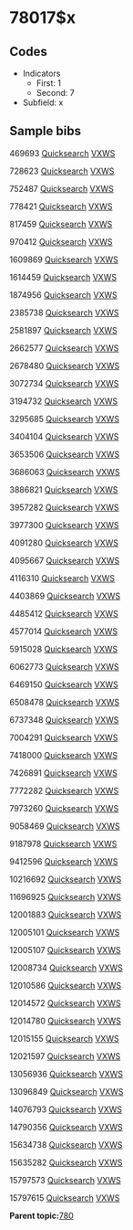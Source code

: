 # 78017$x

## Codes

-   Indicators
    -   First: 1
    -   Second: 7
-   Subfield: x

## Sample bibs

469693 [Quicksearch](https://search.library.yale.edu/catalog/469693) [VXWS](http://prodorbis.library.yale.edu:7014/vxws/GetHoldingsService?bibId=469693)

728623 [Quicksearch](https://search.library.yale.edu/catalog/728623) [VXWS](http://prodorbis.library.yale.edu:7014/vxws/GetHoldingsService?bibId=728623)

752487 [Quicksearch](https://search.library.yale.edu/catalog/752487) [VXWS](http://prodorbis.library.yale.edu:7014/vxws/GetHoldingsService?bibId=752487)

778421 [Quicksearch](https://search.library.yale.edu/catalog/778421) [VXWS](http://prodorbis.library.yale.edu:7014/vxws/GetHoldingsService?bibId=778421)

817459 [Quicksearch](https://search.library.yale.edu/catalog/817459) [VXWS](http://prodorbis.library.yale.edu:7014/vxws/GetHoldingsService?bibId=817459)

970412 [Quicksearch](https://search.library.yale.edu/catalog/970412) [VXWS](http://prodorbis.library.yale.edu:7014/vxws/GetHoldingsService?bibId=970412)

1609869 [Quicksearch](https://search.library.yale.edu/catalog/1609869) [VXWS](http://prodorbis.library.yale.edu:7014/vxws/GetHoldingsService?bibId=1609869)

1614459 [Quicksearch](https://search.library.yale.edu/catalog/1614459) [VXWS](http://prodorbis.library.yale.edu:7014/vxws/GetHoldingsService?bibId=1614459)

1874956 [Quicksearch](https://search.library.yale.edu/catalog/1874956) [VXWS](http://prodorbis.library.yale.edu:7014/vxws/GetHoldingsService?bibId=1874956)

2385738 [Quicksearch](https://search.library.yale.edu/catalog/2385738) [VXWS](http://prodorbis.library.yale.edu:7014/vxws/GetHoldingsService?bibId=2385738)

2581897 [Quicksearch](https://search.library.yale.edu/catalog/2581897) [VXWS](http://prodorbis.library.yale.edu:7014/vxws/GetHoldingsService?bibId=2581897)

2662577 [Quicksearch](https://search.library.yale.edu/catalog/2662577) [VXWS](http://prodorbis.library.yale.edu:7014/vxws/GetHoldingsService?bibId=2662577)

2678480 [Quicksearch](https://search.library.yale.edu/catalog/2678480) [VXWS](http://prodorbis.library.yale.edu:7014/vxws/GetHoldingsService?bibId=2678480)

3072734 [Quicksearch](https://search.library.yale.edu/catalog/3072734) [VXWS](http://prodorbis.library.yale.edu:7014/vxws/GetHoldingsService?bibId=3072734)

3194732 [Quicksearch](https://search.library.yale.edu/catalog/3194732) [VXWS](http://prodorbis.library.yale.edu:7014/vxws/GetHoldingsService?bibId=3194732)

3295685 [Quicksearch](https://search.library.yale.edu/catalog/3295685) [VXWS](http://prodorbis.library.yale.edu:7014/vxws/GetHoldingsService?bibId=3295685)

3404104 [Quicksearch](https://search.library.yale.edu/catalog/3404104) [VXWS](http://prodorbis.library.yale.edu:7014/vxws/GetHoldingsService?bibId=3404104)

3653506 [Quicksearch](https://search.library.yale.edu/catalog/3653506) [VXWS](http://prodorbis.library.yale.edu:7014/vxws/GetHoldingsService?bibId=3653506)

3686063 [Quicksearch](https://search.library.yale.edu/catalog/3686063) [VXWS](http://prodorbis.library.yale.edu:7014/vxws/GetHoldingsService?bibId=3686063)

3886821 [Quicksearch](https://search.library.yale.edu/catalog/3886821) [VXWS](http://prodorbis.library.yale.edu:7014/vxws/GetHoldingsService?bibId=3886821)

3957282 [Quicksearch](https://search.library.yale.edu/catalog/3957282) [VXWS](http://prodorbis.library.yale.edu:7014/vxws/GetHoldingsService?bibId=3957282)

3977300 [Quicksearch](https://search.library.yale.edu/catalog/3977300) [VXWS](http://prodorbis.library.yale.edu:7014/vxws/GetHoldingsService?bibId=3977300)

4091280 [Quicksearch](https://search.library.yale.edu/catalog/4091280) [VXWS](http://prodorbis.library.yale.edu:7014/vxws/GetHoldingsService?bibId=4091280)

4095667 [Quicksearch](https://search.library.yale.edu/catalog/4095667) [VXWS](http://prodorbis.library.yale.edu:7014/vxws/GetHoldingsService?bibId=4095667)

4116310 [Quicksearch](https://search.library.yale.edu/catalog/4116310) [VXWS](http://prodorbis.library.yale.edu:7014/vxws/GetHoldingsService?bibId=4116310)

4403869 [Quicksearch](https://search.library.yale.edu/catalog/4403869) [VXWS](http://prodorbis.library.yale.edu:7014/vxws/GetHoldingsService?bibId=4403869)

4485412 [Quicksearch](https://search.library.yale.edu/catalog/4485412) [VXWS](http://prodorbis.library.yale.edu:7014/vxws/GetHoldingsService?bibId=4485412)

4577014 [Quicksearch](https://search.library.yale.edu/catalog/4577014) [VXWS](http://prodorbis.library.yale.edu:7014/vxws/GetHoldingsService?bibId=4577014)

5915028 [Quicksearch](https://search.library.yale.edu/catalog/5915028) [VXWS](http://prodorbis.library.yale.edu:7014/vxws/GetHoldingsService?bibId=5915028)

6062773 [Quicksearch](https://search.library.yale.edu/catalog/6062773) [VXWS](http://prodorbis.library.yale.edu:7014/vxws/GetHoldingsService?bibId=6062773)

6469150 [Quicksearch](https://search.library.yale.edu/catalog/6469150) [VXWS](http://prodorbis.library.yale.edu:7014/vxws/GetHoldingsService?bibId=6469150)

6508478 [Quicksearch](https://search.library.yale.edu/catalog/6508478) [VXWS](http://prodorbis.library.yale.edu:7014/vxws/GetHoldingsService?bibId=6508478)

6737348 [Quicksearch](https://search.library.yale.edu/catalog/6737348) [VXWS](http://prodorbis.library.yale.edu:7014/vxws/GetHoldingsService?bibId=6737348)

7004291 [Quicksearch](https://search.library.yale.edu/catalog/7004291) [VXWS](http://prodorbis.library.yale.edu:7014/vxws/GetHoldingsService?bibId=7004291)

7418000 [Quicksearch](https://search.library.yale.edu/catalog/7418000) [VXWS](http://prodorbis.library.yale.edu:7014/vxws/GetHoldingsService?bibId=7418000)

7426891 [Quicksearch](https://search.library.yale.edu/catalog/7426891) [VXWS](http://prodorbis.library.yale.edu:7014/vxws/GetHoldingsService?bibId=7426891)

7772282 [Quicksearch](https://search.library.yale.edu/catalog/7772282) [VXWS](http://prodorbis.library.yale.edu:7014/vxws/GetHoldingsService?bibId=7772282)

7973260 [Quicksearch](https://search.library.yale.edu/catalog/7973260) [VXWS](http://prodorbis.library.yale.edu:7014/vxws/GetHoldingsService?bibId=7973260)

9058469 [Quicksearch](https://search.library.yale.edu/catalog/9058469) [VXWS](http://prodorbis.library.yale.edu:7014/vxws/GetHoldingsService?bibId=9058469)

9187978 [Quicksearch](https://search.library.yale.edu/catalog/9187978) [VXWS](http://prodorbis.library.yale.edu:7014/vxws/GetHoldingsService?bibId=9187978)

9412596 [Quicksearch](https://search.library.yale.edu/catalog/9412596) [VXWS](http://prodorbis.library.yale.edu:7014/vxws/GetHoldingsService?bibId=9412596)

10216692 [Quicksearch](https://search.library.yale.edu/catalog/10216692) [VXWS](http://prodorbis.library.yale.edu:7014/vxws/GetHoldingsService?bibId=10216692)

11696925 [Quicksearch](https://search.library.yale.edu/catalog/11696925) [VXWS](http://prodorbis.library.yale.edu:7014/vxws/GetHoldingsService?bibId=11696925)

12001883 [Quicksearch](https://search.library.yale.edu/catalog/12001883) [VXWS](http://prodorbis.library.yale.edu:7014/vxws/GetHoldingsService?bibId=12001883)

12005101 [Quicksearch](https://search.library.yale.edu/catalog/12005101) [VXWS](http://prodorbis.library.yale.edu:7014/vxws/GetHoldingsService?bibId=12005101)

12005107 [Quicksearch](https://search.library.yale.edu/catalog/12005107) [VXWS](http://prodorbis.library.yale.edu:7014/vxws/GetHoldingsService?bibId=12005107)

12008734 [Quicksearch](https://search.library.yale.edu/catalog/12008734) [VXWS](http://prodorbis.library.yale.edu:7014/vxws/GetHoldingsService?bibId=12008734)

12010586 [Quicksearch](https://search.library.yale.edu/catalog/12010586) [VXWS](http://prodorbis.library.yale.edu:7014/vxws/GetHoldingsService?bibId=12010586)

12014572 [Quicksearch](https://search.library.yale.edu/catalog/12014572) [VXWS](http://prodorbis.library.yale.edu:7014/vxws/GetHoldingsService?bibId=12014572)

12014780 [Quicksearch](https://search.library.yale.edu/catalog/12014780) [VXWS](http://prodorbis.library.yale.edu:7014/vxws/GetHoldingsService?bibId=12014780)

12015155 [Quicksearch](https://search.library.yale.edu/catalog/12015155) [VXWS](http://prodorbis.library.yale.edu:7014/vxws/GetHoldingsService?bibId=12015155)

12021597 [Quicksearch](https://search.library.yale.edu/catalog/12021597) [VXWS](http://prodorbis.library.yale.edu:7014/vxws/GetHoldingsService?bibId=12021597)

13056936 [Quicksearch](https://search.library.yale.edu/catalog/13056936) [VXWS](http://prodorbis.library.yale.edu:7014/vxws/GetHoldingsService?bibId=13056936)

13096849 [Quicksearch](https://search.library.yale.edu/catalog/13096849) [VXWS](http://prodorbis.library.yale.edu:7014/vxws/GetHoldingsService?bibId=13096849)

14076793 [Quicksearch](https://search.library.yale.edu/catalog/14076793) [VXWS](http://prodorbis.library.yale.edu:7014/vxws/GetHoldingsService?bibId=14076793)

14790356 [Quicksearch](https://search.library.yale.edu/catalog/14790356) [VXWS](http://prodorbis.library.yale.edu:7014/vxws/GetHoldingsService?bibId=14790356)

15634738 [Quicksearch](https://search.library.yale.edu/catalog/15634738) [VXWS](http://prodorbis.library.yale.edu:7014/vxws/GetHoldingsService?bibId=15634738)

15635282 [Quicksearch](https://search.library.yale.edu/catalog/15635282) [VXWS](http://prodorbis.library.yale.edu:7014/vxws/GetHoldingsService?bibId=15635282)

15797573 [Quicksearch](https://search.library.yale.edu/catalog/15797573) [VXWS](http://prodorbis.library.yale.edu:7014/vxws/GetHoldingsService?bibId=15797573)

15797615 [Quicksearch](https://search.library.yale.edu/catalog/15797615) [VXWS](http://prodorbis.library.yale.edu:7014/vxws/GetHoldingsService?bibId=15797615)

**Parent topic:**[780](../../tags/780/780.md)

